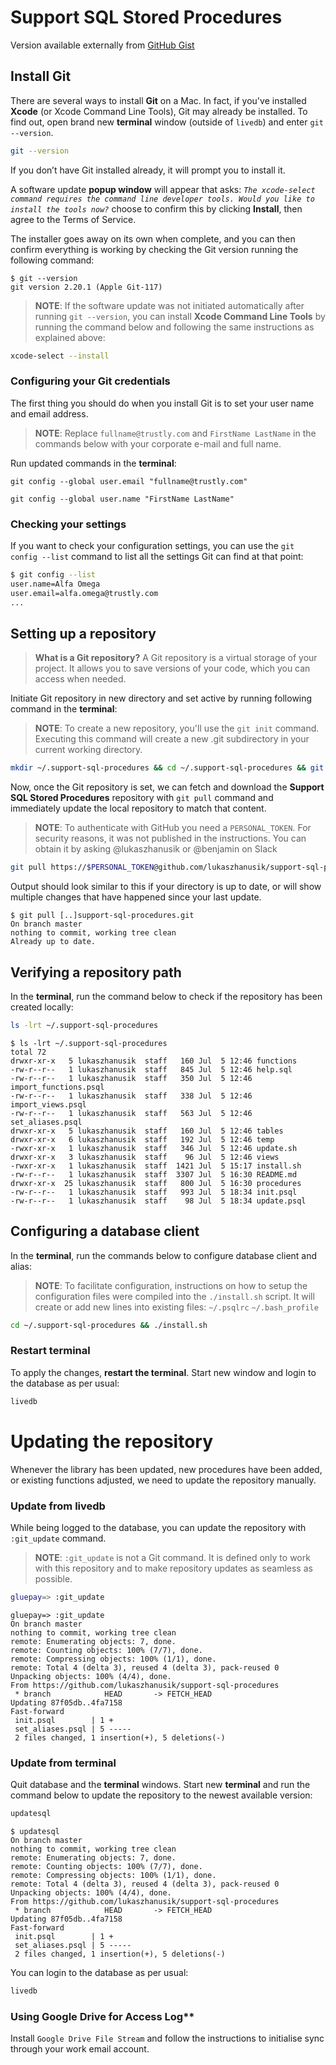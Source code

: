 # Support SQL Stored Procedures

Version available externally from [GitHub Gist](https://gist.github.com/lukaszhanusik/934accefc993d7d3d2bf04190ccf5087)

## Install Git

There are several ways to install **Git** on a Mac. In fact, if you've installed **Xcode** (or Xcode Command Line Tools), Git may already be installed. To find out, open brand new **terminal** window (outside of `livedb`) and enter `git --version`.

```bash
git --version
```

If you don’t have Git installed already, it will prompt you to install it.

A software update **popup window** will appear that asks: *`The xcode-select command requires the command line developer tools. Would you like to install the tools now?`* choose to confirm this by clicking **Install**, then agree to the Terms of Service.

The installer goes away on its own when complete, and you can then confirm everything is working by checking the Git version running the following command:

```
$ git --version
git version 2.20.1 (Apple Git-117)
```
> **NOTE**: If the software update was not initiated automatically after running `git --version`, you can install **Xcode Command Line Tools** by running the command below and following the same instructions as explained above:

```bash
xcode-select --install
```


### Configuring your Git credentials

The first thing you should do when you install Git is to set your user name and email address.

> **NOTE**: Replace `fullname@trustly.com` and `FirstName LastName` in the commands below with your corporate e-mail and full name.

Run updated commands in the **terminal**:

```
git config --global user.email "fullname@trustly.com"
```
```
git config --global user.name "FirstName LastName"
```


### Checking your settings

If you want to check your configuration settings, you can use the `git config --list` command to list all the settings Git can find at that point:

```bash
$ git config --list
user.name=Alfa Omega
user.email=alfa.omega@trustly.com
...
```

## Setting up a repository

> **What is a Git repository?**
> A Git repository is a virtual storage of your project. It allows you to save versions of your code, which you can access when needed.

Initiate Git repository in new directory and set active by running following command in the **terminal**:
> **NOTE**: To create a new repository, you'll use the `git init` command. Executing this command will create a new .git subdirectory in your current working directory.

```bash
mkdir ~/.support-sql-procedures && cd ~/.support-sql-procedures && git init
```

Now, once the Git repository is set, we can fetch and download the **Support SQL Stored Procedures** repository with `git pull` command and immediately update the local repository to match that content.
> **NOTE**: To authenticate with GitHub you need a `PERSONAL_TOKEN`. For security reasons, it was not published in the instructions. You can obtain it by asking @lukaszhanusik or @benjamin on Slack

```bash
git pull https://$PERSONAL_TOKEN@github.com/lukaszhanusik/support-sql-procedures.git
```
Output should look similar to this if your directory is up to date, or will show multiple changes that have happened since your last update.

```
$ git pull [..]support-sql-procedures.git
On branch master
nothing to commit, working tree clean
Already up to date.
```

## Verifying a repository path

In the **terminal**, run the command below to check if the repository has been created locally:

```bash
ls -lrt ~/.support-sql-procedures
```
```
$ ls -lrt ~/.support-sql-procedures
total 72
drwxr-xr-x   5 lukaszhanusik  staff   160 Jul  5 12:46 functions
-rw-r--r--   1 lukaszhanusik  staff   845 Jul  5 12:46 help.sql
-rw-r--r--   1 lukaszhanusik  staff   350 Jul  5 12:46 import_functions.psql
-rw-r--r--   1 lukaszhanusik  staff   338 Jul  5 12:46 import_views.psql
-rw-r--r--   1 lukaszhanusik  staff   563 Jul  5 12:46 set_aliases.psql
drwxr-xr-x   5 lukaszhanusik  staff   160 Jul  5 12:46 tables
drwxr-xr-x   6 lukaszhanusik  staff   192 Jul  5 12:46 temp
-rwxr-xr-x   1 lukaszhanusik  staff   346 Jul  5 12:46 update.sh
drwxr-xr-x   3 lukaszhanusik  staff    96 Jul  5 12:46 views
-rwxr-xr-x   1 lukaszhanusik  staff  1421 Jul  5 15:17 install.sh
-rw-r--r--   1 lukaszhanusik  staff  3307 Jul  5 16:30 README.md
drwxr-xr-x  25 lukaszhanusik  staff   800 Jul  5 16:30 procedures
-rw-r--r--   1 lukaszhanusik  staff   993 Jul  5 18:34 init.psql
-rw-r--r--   1 lukaszhanusik  staff    98 Jul  5 18:34 update.psql
```

## Configuring a database client

In the **terminal**, run the commands below to configure database client and alias:
> **NOTE**: To facilitate configuration, instructions on how to setup the configuration files were compiled into the `./install.sh` script. It will create or add new lines into existing files: `~/.psqlrc` `~/.bash_profile`

```bash
cd ~/.support-sql-procedures && ./install.sh
```

### Restart terminal

To apply the changes, **restart the terminal**. Start new window and login to the database as per usual:

```bash
livedb
```

# Updating the repository

Whenever the library has been updated, new procedures have been added, or existing functions adjusted, we need to update the repository manually.

### Update from **livedb**

While being logged to the database, you can update the repository with `:git_update` command.
> **NOTE**: `:git_update` is not a Git command. It is defined only to work with this repository and to make repository updates as seamless as possible.

```bash
gluepay=> :git_update
```
```status
gluepay=> :git_update
On branch master
nothing to commit, working tree clean
remote: Enumerating objects: 7, done.
remote: Counting objects: 100% (7/7), done.
remote: Compressing objects: 100% (1/1), done.
remote: Total 4 (delta 3), reused 4 (delta 3), pack-reused 0
Unpacking objects: 100% (4/4), done.
From https://github.com/lukaszhanusik/support-sql-procedures
 * branch            HEAD       -> FETCH_HEAD
Updating 87f05db..4fa7158
Fast-forward
 init.psql        | 1 +
 set_aliases.psql | 5 -----
 2 files changed, 1 insertion(+), 5 deletions(-)
```


### Update from **terminal**

Quit database and the **terminal** windows. Start new **terminal** and run the command below to update the repository to the newest available version:

```bash
updatesql
```
```status
$ updatesql
On branch master
nothing to commit, working tree clean
remote: Enumerating objects: 7, done.
remote: Counting objects: 100% (7/7), done.
remote: Compressing objects: 100% (1/1), done.
remote: Total 4 (delta 3), reused 4 (delta 3), pack-reused 0
Unpacking objects: 100% (4/4), done.
From https://github.com/lukaszhanusik/support-sql-procedures
 * branch            HEAD       -> FETCH_HEAD
Updating 87f05db..4fa7158
Fast-forward
 init.psql        | 1 +
 set_aliases.psql | 5 -----
 2 files changed, 1 insertion(+), 5 deletions(-)
```

You can login to the database as per usual:

```bash
livedb
```

### Using Google Drive for Access Log**

Install `Google Drive File Stream` and follow the instructions to initialise sync through your work email account.
